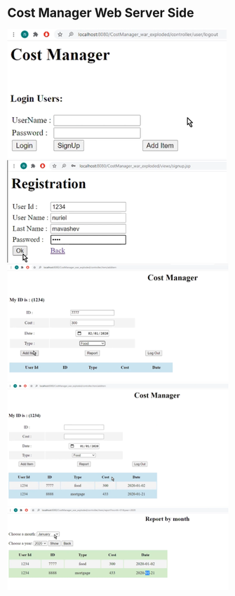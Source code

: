 # Cost Manager Web Server Side

<img src="image/screen1.png" width="500">
<img src="image/screen2.png" width="500">
<img src="image/screen3.png" width="800">
<img src="image/screen4.png" width="800">
<img src="image/screen5.png" width="800">
